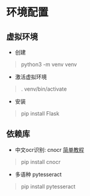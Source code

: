 # 环境配置

## 虚拟环境
- 创建
> python3 -m venv venv
- 激活虚拟环境
> . venv/bin/activate
- 安装
> pip install Flask

## 依赖库
- 中文ocr识别: cnocr [简单教程](https://zhuanlan.zhihu.com/p/384620684)
> pip install cnocr
- 多语种 pytesseract
> pip install pytesseract
